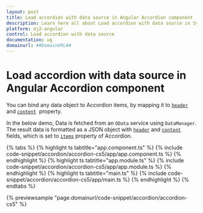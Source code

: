```yaml
---
layout: post
title: Load accordion with data source in Angular Accordion component | Syncfusion
description: Learn here all about Load accordion with data source in Syncfusion Angular Accordion component of Syncfusion Essential JS 2 and more.
platform: ej2-angular
control: Load accordion with data source 
documentation: ug
domainurl: ##DomainURL##
---
```


# Load accordion with data source in Angular Accordion component

You can bind any data object to Accordion items, by mapping it to [`header`](https://ej2.syncfusion.com/angular/documentation/api/accordion/accordionItem#header) and [`content`](https://ej2.syncfusion.com/angular/documentation/api/accordion/accordionItem#content)&nbsp; property.

In the below demo, Data is fetched from an `OData` service using `DataManager`. The result data is formatted as a JSON object with [`header`](https://ej2.syncfusion.com/angular/documentation/api/accordion/accordionItem#header) and [`content`](https://ej2.syncfusion.com/angular/documentation/api/accordion/accordionItem#content) fields, which is set to [`items`](https://ej2.syncfusion.com/angular/documentation/api/accordion#items) property of Accordion.

{% tabs %}
{% highlight ts tabtitle="app.component.ts" %}
{% include code-snippet/accordion/accordion-cs5/app/app.component.ts %}
{% endhighlight %}
{% highlight ts tabtitle="app.module.ts" %}
{% include code-snippet/accordion/accordion-cs5/app/app.module.ts %}
{% endhighlight %}
{% highlight ts tabtitle="main.ts" %}
{% include code-snippet/accordion/accordion-cs5/app/main.ts %}
{% endhighlight %}
{% endtabs %}
  
{% previewsample "page.domainurl/code-snippet/accordion/accordion-cs5" %}
